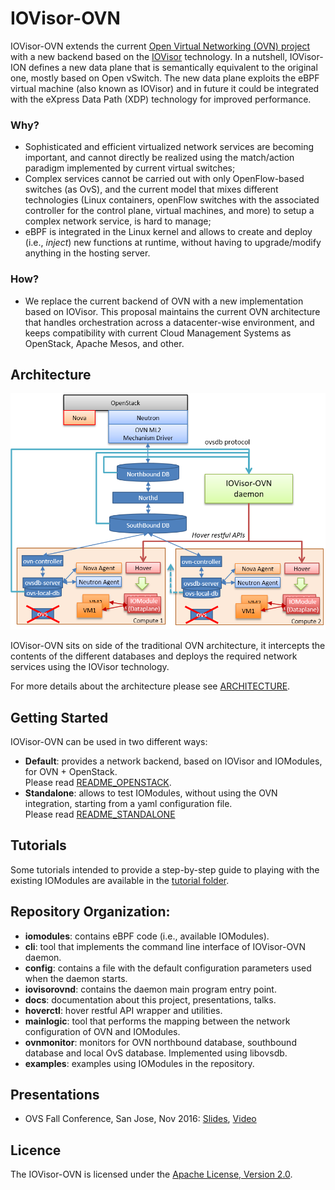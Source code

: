 # IOVisor-OVN

IOVisor-OVN extends the current [Open Virtual Networking (OVN) project](https://github.com/openvswitch/ovs/) with a new backend based on the [IOVisor](https://www.iovisor.org/) technology.
In a nutshell, IOVisor-ION defines a new data plane that is semantically equivalent to the original one, mostly based on Open vSwitch. The new data plane exploits the eBPF virtual machine (also known as IOVisor) and in future it could be integrated with the eXpress Data Path (XDP) technology for improved performance.

### Why?

 - Sophisticated and efficient virtualized network services are becoming important, and cannot directly be realized using the match/action paradigm implemented by current virtual switches;
 - Complex services cannot be carried out with only OpenFlow-based switches (as OvS), and the current model that mixes different technologies (Linux containers, openFlow switches with the associated controller for the control plane, virtual machines, and more) to setup a complex network service, is hard to manage;
 - eBPF is integrated in the Linux kernel and allows to create and deploy (i.e., *inject*) new functions at runtime, without having to upgrade/modify anything in the hosting server.

### How?

 - We replace the current backend of OVN with a new implementation based on IOVisor. This proposal maintains the current OVN architecture that handles orchestration across a datacenter-wise environment, and keeps compatibility with current Cloud Management Systems as OpenStack, Apache Mesos, and other.

## Architecture

<center><a href="images/iovisor-ovn-overview.png"><img src="images/iovisor-ovn-overview.png" width=700></a></center>

IOVisor-OVN sits on side of the traditional OVN architecture, it intercepts the contents of the different databases and deploys the required network services using the IOVisor technology.

For more details about the architecture please see [ARCHITECTURE](./ARCHITECTURE.md).

## Getting Started

IOVisor-OVN can be used in two different ways:

- **Default**: provides a network backend, based on IOVisor and IOModules, for OVN + OpenStack.  
Please read [README_OPENSTACK](./README_OPENSTACK.md).
- **Standalone**: allows to test IOModules, without using the OVN integration, starting from a yaml configuration file.  
Please read [README_STANDALONE](./README_STANDALONE.md)

## Tutorials

Some tutorials intended to provide a step-by-step guide to playing with the existing IOModules are available in the [tutorial folder](/tutorials).


## Repository Organization:

* **iomodules**: contains eBPF code (i.e., available IOModules).
* **cli**: tool that implements the command line interface of IOVisor-OVN daemon.
* **config**: contains a file with the default configuration parameters used when the daemon starts.
* **iovisorovnd**: contains the daemon main program entry point.
* **docs**: documentation about this project, presentations, talks.
* **hoverctl**: hover restful API wrapper and utilities.
* **mainlogic**: tool that performs the mapping between the network configuration of OVN and IOModules.
* **ovnmonitor**:  monitors for OVN northbound database, southbound database and local OvS database. Implemented using libovsdb.
* **examples**: examples using IOModules in the repository.

## Presentations

  * OVS Fall Conference, San Jose, Nov 2016: [Slides](http://openvswitch.org/support/ovscon2016/7/1245-bertrone.pdf), [Video](https://www.youtube.com/watch?v=9cmR2NuAGz0)

## Licence

The IOVisor-OVN is licensed under the [Apache License, Version 2.0](./LICENSE.txt).
